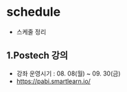 # schedule
- 스케줄 정리
## 1.Postech 강의
- 강좌 운영시기 : 08. 08(월) ~ 09. 30(금)
- https://pabi.smartlearn.io/
